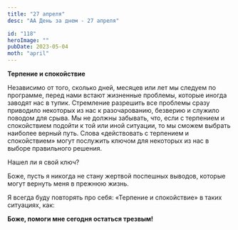 ```yaml
---
title: "27 апреля"
desc: "АА День за днем - 27 апреля"

id: "118"
heroImage: ""
pubDate: 2023-05-04
moth: "april"
---
```


**Терпение и спокойствие**

Независимо от того, сколько дней, месяцев или лет мы следуем по программе,
перед нами встают жизненные проблемы, которые иногда заводят нас в тупик.
Стремление разрешить все проблемы сразу приводило некоторых из нас к
разочарованию, безверию и служило поводом для срыва. Мы не должны забывать,
что, если с терпением и спокойствием подойти к той или иной ситуации, то мы
сможем выбрать наиболее верный путь. Слова «действовать с терпением и
спокойствием» могут послужить ключом для некоторых из нас в выборе правильного
решения.

Нашел ли я свой ключ?

Боже, пусть я никогда не стану жертвой поспешных выводов, которые могут
вернуть меня в прежнюю жизнь.

Я всегда буду повторять про себя: «Терпение и спокойствие» в таких ситуациях,
как:

**Боже, помоги мне сегодня остаться трезвым!**
